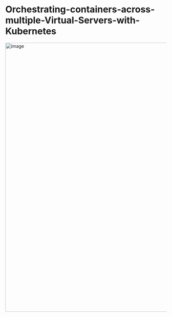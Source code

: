 # Orchestrating-containers-across-multiple-Virtual-Servers-with-Kubernetes

<img width="839" alt="image" src="https://user-images.githubusercontent.com/49937302/186824955-a0915c9d-8133-4a97-a5c1-e80109d3f26f.png">
